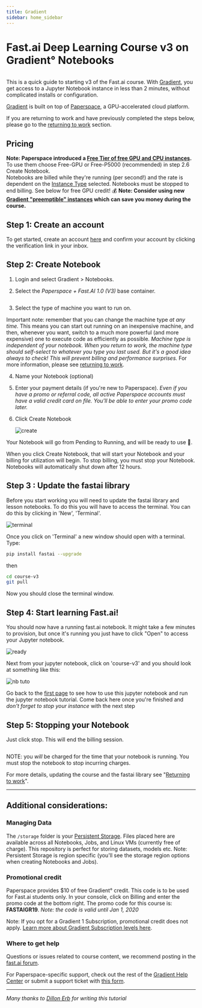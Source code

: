 ```yaml
---
title: Gradient
sidebar: home_sidebar
---
```


# Fast.ai Deep Learning Course v3 on Gradient° Notebooks

<img alt="" src="/images/gradient/gradientFastAIv3.png" class="screenshot">

This is a quick guide to starting v3 of the Fast.ai course. With [Gradient](https://www.paperspace.com/gradient), you get access to a Jupyter Notebook instance in less than 2 minutes, without complicated installs or configuration.

[Gradient](https://www.paperspace.com/gradient) is built on top of [Paperspace](https://www.paperspace.com/), a GPU-accelerated cloud platform.

If you are returning to work and have previously completed the steps below, please go to the [returning to work](https://course.fast.ai/update_gradient.html) section.

## Pricing

**Note: Paperspace introduced a [Free Tier of free GPU and CPU instances](https://docs.paperspace.com/gradient/instances/free-instances).** To use them choose Free-GPU or Free-P5000 (recommended) in step 2.6 Create Notebook.  
Notebooks are billed while they're running (per second!) and the rate is dependent on the [Instance Type](https://support.paperspace.com/hc/en-us/articles/360007742114-Gradient-Instance-Types) selected. Notebooks must be stopped to end billing. See below for free GPU credit! 💰 **Note: Consider using new [Gradient "preemptible" instances](https://support.paperspace.com/hc/en-us/articles/360015388374-Preemptible-Instances-Overview) which can save you money during the course.**

## Step 1: Create an account

To get started, create an account [here](https://www.paperspace.com/account/signup) and confirm your account by clicking the verification link in your inbox.

## Step 2: Create Notebook

1. Login and select Gradient > Notebooks.

2. Select the _Paperspace + Fast.AI 1.0 (V3)_ base container.

<img alt="" src="/images/gradient/createNotebook.png" class="screenshot">

3. Select the type of machine you want to run on.

Important note: remember that you can change the machine type _at any time._ This means you can start out running on an inexpensive machine, and then, whenever you want, switch to a much more powerful (and more expensive) one to execute code as efficiently as possible. _Machine type is independent of your notebook. When you return to work, the machine type should self-select to whatever you type you last used. But it's a good idea always to check! This will prevent billing and performance surprises._ For more information, please see [returning to work](https://course.fast.ai/update_gradient.html).
<img alt="" src="/images/gradient/chooseMachineType.png" class="screenshot">

4. Name your Notebook (optional)

5. Enter your payment details (if you're new to Paperspace). _Even if you have a promo or referral code, all active Paperspace accounts must have a valid credit card on file. You'll be able to enter your promo code later._

6. Click Create Notebook

   <img alt="create" src="/images/gradient/create.png" class="screenshot">

Your Notebook will go from Pending to Running, and will be ready to use :star2:.

When you click Create Notebook, that will start your Notebook and your billing for utilization will begin. To stop billing, you must stop your Notebook. Notebooks will automatically shut down after 12 hours.

## Step 3 : Update the fastai library

Before you start working you will need to update the fastai library and lesson notebooks. To do this you will have to access the terminal. You can do this by clicking in 'New', 'Terminal'.

<img alt="terminal" src="/images/terminal.png" class="screenshot">

Once you click on 'Terminal' a new window should open with a terminal. Type:

```bash
pip install fastai --upgrade
```
then

```bash
cd course-v3
git pull
```

Now you should close the terminal window.

## Step 4: Start learning Fast.ai!

You should now have a running fast.ai notebook. It might take a few minutes to provision, but once it's running you just have to click "Open" to access your Jupyter notebook.

<img alt="ready" src="/images/gradient/ready.png" class="screenshot">

Next from your jupyter notebook, click on 'course-v3' and you should look at something like this:

<img alt="nb tuto" src="/images/jupyter.png" class="screenshot">

Go back to the [first page](index.html) to see how to use this jupyter notebook and run the jupyter notebook tutorial. Come back here once you're finished and _don't forget to stop your instance_ with the next step

## Step 5: Stopping your Notebook

Just click stop. This will end the billing session.

<img alt="" src="/images/gradient/stopNotebook.png" class="screenshot">

NOTE: you _will_ be charged for the time that your notebook is running. You must stop the notebook to stop incurring charges.

For more details, updating the course and the fastai library see "[Returning to work](update_salamander.html)".

---

## Additional considerations:

### Managing Data

The `/storage` folder is your [Persistent Storage](https://support.paperspace.com/hc/en-us/articles/360001468133-Persistent-Storage). Files placed here are available across all Notebooks, Jobs, and Linux VMs (currently free of charge). This repository is perfect for storing datasets, models etc. Note: Persistent Storage is region specific (you'll see the storage region options when creating Notebooks and Jobs).

### Promotional credit

Paperspace provides \$10 of free Gradient° credit. This code is to be used for Fast.ai students only. In your console, click on Billing and enter the promo code at the bottom right. The promo code for this course is: **FASTAIGR19**.
_Note: the code is valid until Jan 1, 2020_

Note: If you opt for a Gradient 1 Subscription, promotional credit does not apply. [Learn more about Gradient Subscription levels here](https://support.paperspace.com/hc/en-us/articles/360002068913-Gradient-Subscriptions).

### Where to get help

Questions or issues related to course content, we recommend posting in the [fast.ai forum](http://forums.fast.ai/).

For Paperspace-specific support, check out the rest of the [Gradient Help Center](https://support.paperspace.com/hc/en-us/categories/115000426054-Gradient-) or submit a support ticket with [this form](https://support.paperspace.com/hc/en-us/requests/new).

---

_Many thanks to [Dillon Erb](https://github.com/dte) for writing this tutorial_
